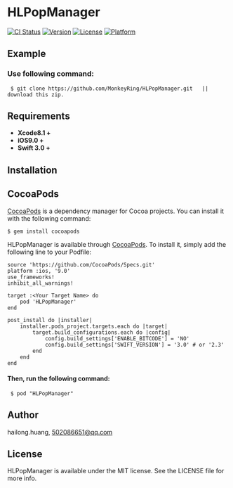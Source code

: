 # HLPopManager

[![CI Status](http://img.shields.io/travis/monkeyRing/HLPopManager.svg?style=flat)](https://travis-ci.org/monkeyRing/HLPopManager)
[![Version](https://img.shields.io/cocoapods/v/HLPopManager.svg?style=flat)](http://cocoapods.org/pods/HLPopManager)
[![License](https://img.shields.io/cocoapods/l/HLPopManager.svg?style=flat)](http://cocoapods.org/pods/HLPopManager)
[![Platform](https://img.shields.io/cocoapods/p/HLPopManager.svg?style=flat)](http://cocoapods.org/pods/HLPopManager)

## Example

### Use following command: 

```
 $ git clone https://github.com/MonkeyRing/HLPopManager.git   ||   download this zip.
```

## Requirements
 *  **Xcode8.1 +**
 *  **iOS9.0 +**
 *  **Swift 3.0 +**

## Installation
## CocoaPods 

[CocoaPods](http://cocoapods.org) is a dependency manager for Cocoa projects. You can install it with the following command:

```
$ gem install cocoapods
```

HLPopManager is available through [CocoaPods](http://cocoapods.org). To install
it, simply add the following line to your Podfile:

```
source 'https://github.com/CocoaPods/Specs.git'
platform :ios, '9.0'
use_frameworks!
inhibit_all_warnings!

target :<Your Target Name> do
    pod 'HLPopManager'
end

post_install do |installer|
    installer.pods_project.targets.each do |target|
        target.build_configurations.each do |config|
            config.build_settings['ENABLE_BITCODE'] = 'NO'
            config.build_settings['SWIFT_VERSION'] = '3.0' # or '2.3'
        end
    end
end

```

#### Then, run the following command:

```
 $ pod "HLPopManager"
```

## Author

hailong.huang, 502086651@qq.com

## License

HLPopManager is available under the MIT license. See the LICENSE file for more info.
